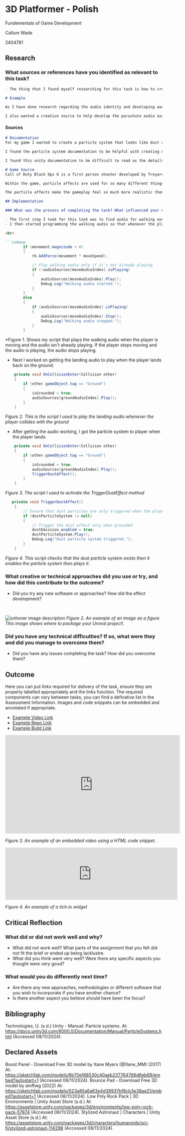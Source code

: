 # 3D Platformer - Polish

Fundementals of Game Development

Callum Wade 

2404781

## Research

### What sources or references have you identified as relevant to this task?
```markdown
- The thing that I found myself researching for this task is how to create particle systems in Unity and how to activate them with a script.
```

```Markdown
# Example

As I have done research regarding the audio identity and developing audio assets for this project in previous formative assignments. I wanted to look into specific Unreal and Wwise systems that will help create a more immersive experience. I wanted to focus on official documentation to improve my ability to learn new techniques without explicit instructions.

I also wanted a creative source to help develop the parachute audio assets and learn how it should function within the game’s narrative.
```

#### Sources
```markdown
# Documentation
For my game I wanted to create a particle system that looks like dust and plays whenever the player lands back on the ground. To do this I research into creating particle systems. This led me to looking at the unity documentation on particle systems. (Technologies, s.d.)

I found the particle system documentation to be helpful with creating my dust particle system as it explains everything that I need to know about particle systems. Using this I was able to change the colour, size and lifetime of the particle system to make it look like a dust affect.

I found this unity documentation to be difficult to read as the details on everthing to do with the partcile system is split into so many pages that it is hard to find what you need.

# Game Source
Call of Duty Black Ops 6 is a first person shooter developed by Treyarch and Raven Software, it feature lots of particle systems that are used for many different things within the game(Call Of Duty Black Ops 6, 2024).

Within the game, particle affects are used for so many different things such as gun fire, grenades and vehicle explosions, with most of the particle affects being unique from each other. 

The particle affects make the gameplay feel so much more realistic then if they werent in the game as grenades and smoke and explosions will be going off all around you as you play.

## Implementation

### What was the process of completing the task? What influenced your decision making?

- The first step I took for this task was to find audio for walking and landing to use online and then importing them into unity and I attatched them to audio sources on the main character to be activated within the code.
- I then started programming the walking audio so that whenever the player is moving and the walking audio isn't playing, it plays.

<br>

```csharp
        if (movement.magnitude > 0)
        {
            rb.AddForce(movement * moveSpeed);

            // Play walking audio only if it's not already playing
            if (!audioSources[moveAudioIndex].isPlaying)
            {
                audioSources[moveAudioIndex].Play();
                Debug.Log("Walking audio started.");
            }
        }
        else
        {
            if (audioSources[moveAudioIndex].isPlaying)
            {
                audioSources[moveAudioIndex].Stop();
                Debug.Log("Walking audio stopped.");
            }
        }
```
*Figure 1. Shows my script that plays the walking audio when the player is moving and the audio isn't already playing. If the player stops moving and the audio is playing, the audio stops playing.

- Next I worked on getting the landing audio to play when the player lands back on the ground.

```csharp
    private void OnCollisionEnter(Collision other)
    {
        if (other.gameObject.tag == "Ground")
        {
            isGrounded = true;
            audioSources[groundAudioIndex].Play();
        }
    }
```
*Figure 2. This is the script I used to play the landing audio whenever the player collides with the ground*

- After getting the audio working, I got the particle system to player when the player lands.

```csharp
    private void OnCollisionEnter(Collision other)
    {
        if (other.gameObject.tag == "Ground")
        {
            isGrounded = true;
            audioSources[groundAudioIndex].Play();
            TriggerDustAffect();
        }
    } 
```
*Figure 3. The script I used to activate the TriggerDustEffect method*

```csharp
   private void TriggerDustAffect()
    {
        // Ensure that dust particles are only triggered when the player actually lands
        if (dustParticleSystem != null)
        {
            // Trigger the dust effect only when grounded
            dustEmission.enabled = true;
            dustParticleSystem.Play();
            Debug.Log("Dust particle system triggered.");
        }
    }
```
*Figure 4. This script checks that the dust particle system exists then it enables the particle system then plays it.*

### What creative or technical approaches did you use or try, and how did this contribute to the outcome?

- Did you try any new software or approaches? How did the effect development?

<br>

![onhover image description](https://beforesandafters.com/wp-content/uploads/2021/05/Welcome-to-Unreal-Engine-5-Early-Access-11-16-screenshot.png)
*Figure 2. An example of an image as a figure. This image shows where to package your Unreal project!.*

### Did you have any technical difficulties? If so, what were they and did you manage to overcome them?

- Did you have any issues completing the task? How did you overcome them?

## Outcome

Here you can put links required for delivery of the task, ensure they are properly labelled appropriately and the links function. The required components can vary between tasks, you can find a definative list in the Assessment Information. Images and code snippets can be embedded and annotated if appropriate.

- [Example Video Link](https://www.youtube.com/watch?v=dQw4w9WgXcQ&ab_channel=RickAstley)
- [Example Repo Link](https://github.com/githubtraining/hellogitworld)
- [Example Build Link](https://samperson.itch.io/desktop-goose)

<iframe width="560" height="315" src="https://www.youtube.com/embed/dQw4w9WgXcQ?si=C4v0qHaYuEISAC01" title="YouTube video player" frameborder="0" allow="accelerometer; autoplay; clipboard-write; encrypted-media; gyroscope; picture-in-picture; web-share" referrerpolicy="strict-origin-when-cross-origin" allowfullscreen></iframe>

*Figure 3. An example of an embedded video using a HTML code snippet.*

<iframe frameborder="0" src="https://itch.io/embed/2374819" width="552" height="167"><a href="https://bitboyb.itch.io/nephilim-resurrection">Nephilim Resurrection (BETA) by bitboyb</a></iframe>

*Figure 4. An example of a itch.io widget*

## Critical Reflection

### What did or did not work well and why?

- What did not work well? What parts of the assignment that you felt did not fit the brief or ended up being lacklustre.
- What did you think went very well? Were there any specific aspects you thought were very good?

### What would you do differently next time?

- Are there any new approaches, methodologies or different software that you wish to incorporate if you have another chance?
- Is there another aspect you believe should have been the focus?

## Bibliography

Technologies, U. (s.d.) Unity - Manual: Particle systems. At: https://docs.unity3d.com/6000.0/Documentation/Manual/ParticleSystems.html (Accessed  08/11/2024).


## Declared Assets

Boost Panel - Download Free 3D model by Xane Myers (@Xane_MM) (2017) At: https://sketchfab.com/models/6b70e168530c40aeb237764766d6eb69/embed?autostart=1 (Accessed  08/11/2024).
Bounce Pad - Download Free 3D model by amftwg (2022) At: https://sketchfab.com/models/023a85a6a63e4d39937bf8cb3e38ae21/embed?autostart=1 (Accessed  08/11/2024).
Low Poly Rock Pack | 3D Environments | Unity Asset Store (s.d.) At: https://assetstore.unity.com/packages/3d/environments/low-poly-rock-pack-57874 (Accessed  08/11/2024).
Stylized Astronaut | Characters | Unity Asset Store (s.d.) At: https://assetstore.unity.com/packages/3d/characters/humanoids/sci-fi/stylized-astronaut-114298 (Accessed  08/11/2024).


